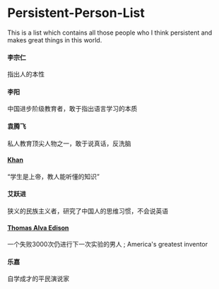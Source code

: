 # Persistent-Person-List
This is a list which contains all those people who I think persistent and makes great things in this world.


#### 李宗仁
指出人的本性


#### 李阳
中国进步阶级教育者，敢于指出语言学习的本质


#### 袁腾飞
私人教育顶尖人物之一，敢于说真话，反洗脑


#### [Khan](https://www.khanacademy.org)
“学生是上帝，教人能听懂的知识”


#### 艾跃进
狭义的民族主义者，研究了中国人的思维习惯，不会说英语


#### [Thomas Alva Edison](https://en.wikipedia.org/wiki/Thomas_Edison)
一个失败3000次仍进行下一次实验的男人 ; America's greatest inventor


#### 乐嘉
自学成才的平民演说家
